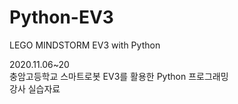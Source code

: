 # Python-EV3

LEGO MINDSTORM EV3 with Python  

2020.11.06~20  
충암고등학교 스마트로봇 EV3를 활용한 Python 프로그래밍  
강사 실습자료  


